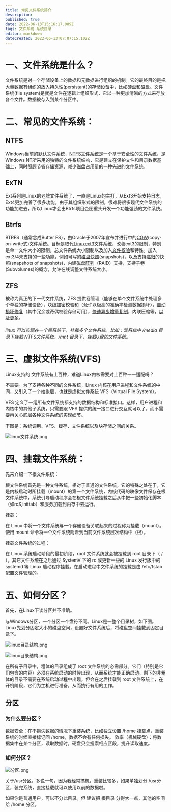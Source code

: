 ```yaml
---
title: 常见文件系统简介
description: 
published: true
date: 2022-06-13T15:16:17.089Z
tags: 文件系统 系统目录
editor: markdown
dateCreated: 2022-06-13T07:07:15.102Z
---
```


# 一、文件系统是什么？

文件系统是对一个存储设备上的数据和元数据进行组织的机制。它的最终目的是把大量数据有组织的放入持久性(persistant)的存储设备中，比如硬盘和磁盘。文件系统(file system)是就是文件在逻辑上组织形式，它以一种更加清晰的方式来存放各个文件。数据被存入到某个分区中。

# 二、常见的文件系统：
## NTFS
Windows当前的默认文件系统，[NTFS文件系统](https://baike.baidu.com/item/NTFS文件系统)是一个基于安全性的文件系统，是Windows NT所采用的独特的文件系统结构，它是建立在保护文件和目录数据基础上，同时照顾节省存储资源、减少磁盘占用量的一种先进的文件系统。

## ExTN
Ext系列是Linux的老牌文件系统了，一直是Linux的主打，从Ext3开始支持日志，Ext4更加完善了很多功能。由于其组织形式的限制，很难将很多现代文件系统的功能加进去，所以Linux才会出Btrfs项目企图重头开发一个功能强劲的文件系统。

## Btrfs
BTRFS（通常念成Butter FS），由Oracle于2007年宣布并进行中的[COW](https://baike.baidu.com/item/COW/3695670)(copy-on-write式)文件系统。目标是取代[Linux](https://baike.baidu.com/item/Linux/27050)[ext3](https://baike.baidu.com/item/ext3/822591)文件系统，改善ext3的限制，特别是单一文件大小的限制，总文件系统大小限制以及加入[文件校验](https://baike.baidu.com/item/文件校验/3409194)和特性。加入ext3/4未支持的一些功能，例如可写的[磁盘快照](https://baike.baidu.com/item/磁盘快照/10510314)(snapshots)，以及支持[递归](https://baike.baidu.com/item/递归/1740695)的快照(snapshots of snapshots)，内建[磁盘阵列](https://baike.baidu.com/item/磁盘阵列/1149823)（RAID）支持，支持子卷(Subvolumes)的概念，允许在线调整文件系统大小。

## ZFS
被称为真正的下一代文件系统，ZFS 提供卷管理（能够在单个文件系统中处理多个单独的存储设备），块级加密校验和（允许以极高的准确率检测数据损坏），[自动损坏修复](https://link.zhihu.com/?target=https%3A//en.wikipedia.org/wiki/Data_degradation%23Visual_example_of_data_degradation)（其中冗余或奇偶校验存储可用），[快速异步增量复制](https://link.zhihu.com/?target=https%3A//arstechnica.com/information-technology/2015/12/rsync-net-zfs-replication-to-the-cloud-is-finally-here-and-its-fast/)，内联压缩等，[以及更多](https://link.zhihu.com/?target=https%3A//arstechnica.com/information-technology/2014/02/ars-walkthrough-using-the-zfs-next-gen-filesystem-on-linux/)。

######  linux 可以实现在一个根系统下，挂载多个文件系统。比如：双系统中 /media 目录下挂载 NTFS文件系统，/mnt 目录下，挂载U盘的文件系统。


# 三、虚拟文件系统(VFS)
Linux支持的 文件系统有上百种，难道Linux内核需要对上百种一一适配吗？

不需要。为了支持各种不同的文件系统，Linux 内核在用户进程和文件系统的中间，又引入了一个抽象层，也就是虚拟文件系统 VFS（Virtual File System）。

VFS 定义了一组所有文件系统都支持的数据结构和标准接口。这样，用户进程和内核中的其他子系统，只需要跟 VFS 提供的统一接口进行交互就可以了，而不需要再关心底层各种文件系统的实现细节。

下图是：系统调用、VFS、缓存、文件系统以及块存储之间的关系。

![linux文件系统.png](/linux文件系统.png)

# 四、挂载文件系统：
先来介绍一下根文件系统：

根文件系统首先是一种文件系统，相对于普通的文件系统，它的特殊之处在于，它是内核启动时所挂载（mount）的第一个文件系统，内核代码的映像文件保存在根文件系统中，系统引导启动程序会在根文件系统挂载之后从中把一些初始化脚本（如rcS,inittab）和服务加载到内存中去运行。

挂载：

在 Linux 中将一个文件系统与一个存储设备关联起来的过程称为挂载（mount）。使用 mount 命令将一个文件系统附着到当前文件系统层次结构中（根）。

挂载文件系统的过程：

在 Linux 系统启动阶段的最初阶段，root 文件系统就会被挂载到 root 目录下（
/
）。其它文件系统在之后通过 SystemV 下的
rc
或更新一些的 Linux 发行版中的
systemd
等 Linux 启动程序挂载。在启动进程中文件系统的挂载是由
/etc/fstab
配置文件管理的。

# 五、如何分区？
首先，在Linux下谈分区并不准确。

与Windows分区，一个分区一个盘符不同。Linux是一整个目录树，如下图。Linux先划分固定大小的磁盘空间，设置好文件系统后，将磁盘空间挂载到固定目录下。

![linux目录结构.png](/linux目录结构.png)

![linux目录结构.png](/linux根目录.png)

在所有子目录中，粗体的目录组成了 root 文件系统的必需部分。它们（特别是它们包含的内容）必须在系统启动的时候出现，从而系统才能正确启动。剩下的非粗体的目录不需要在系统启动过程中出现，但会在之后挂载到 root 文件系统上，在开机阶段，它们为主机进行准备，从而执行有用的工作。

 

## 分区
 
### 为什么要分区？
数据安全：在不损失数据的情况下重装系统，比如独立设置 /home 挂载点，重装系统的时候直接标记回 /home，数据不会有任何损失。
效率（机械硬盘）：将数据集中在某个分区，读取数据时，硬盘只会搜索相应区段，提升读取速度。
 
### 如何分区？



![分区.png](/分区.png)


关于/usr分区，多说一句，因为我经常搞机，重装比较多，如果单独划分 /usr分区，装完系统，直接挂载就可以使用以前的数据啦。

如果你是普通用户，可以不分此目录。但 建议把 根目录 分得大一点，其他的空间给 /home 分区。
